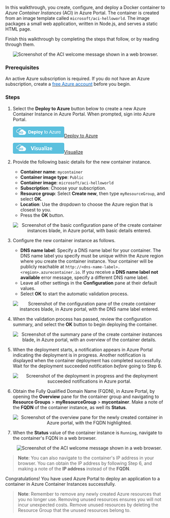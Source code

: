 In this walkthrough, you create, configure, and deploy a Docker container to *Azure Container Instances* (ACI) in Azure Portal. The container is created from an image template called `microsoft/aci-helloworld`. The image packages a small web application, written in Node.js, and serves a static HTML page.

Finish this walkthrough by completing the steps that follow, or by reading through them.

<p style="text-align:center;"><img src="../Linked_Image_Files/m02-l03-aci-01-welcome.png" alt="Screenshot of the ACI welcome message shown in a web browser."></p>

### Prerequisites

An active Azure subscription is required. If you do not have an Azure subscription, create a <a href="https://azure.microsoft.com/free/" target="_blank"><span style="color: #0066cc;">free Azure account</span></a> before you begin.

### Steps

1. Select the **Deploy to Azure** button below to create a new Azure Container Instance in Azure Portal. When prompted, sign into Azure Portal.

	![](../../Linked_Image_Files/deploybutton.png)[Deploy to Azure](https://portal.azure.com/#create/microsoft.containerinstances)
	
	![](../../Linked_Image_Files/visualizebutton.png)[Visualize](http://armviz.io/#/?load=https%3A%2F%2Fportal.azure.com%2F%23create%2Fmicrosoft.containerinstances)

2. Provide the following basic details for the new container instance.

	- **Container name**: `mycontainer`
	- **Container image type**: `Public`
	- **Container image**: `microsoft/aci-helloworld`
	- **Subscription**: Choose your subscription.
	- **Resource group**: Select **Create new**, then type `myResourceGroup`, and select **OK**.
	- **Location**: Use the dropdown to choose the Azure region that is closest to you.
	- Press the **OK** button.

	<p style="text-align:center;"><img src="../Linked_Image_Files/m02-l03-aci-02-basic.png" alt="Screenshot of the basic configuration pane of the create container instances blade, in Azure portal, with basic details entered."></p>

3. Configure the new container instance as follows.

	- **DNS name label**: Specify a DNS name label for your container. The DNS name label you specify must be unique within the Azure region where you create the container instance. Your container will be publicly reachable at `http://<dns-name-label>.<region>.azurecontainer.io`. If you receive a **DNS name label not available** error message, specify a different DNS name label.
	- Leave all other settings in the **Configuration** pane at their default values.
	- Select **OK** to start the automatic validation process.

	<p style="text-align:center;"><img src="../Linked_Image_Files/m02-l03-aci-03-configure.png" alt="Screenshot of the configuration pane of the create container instances blade, in Azure portal, with the DNS name label entered."></p>

4. When the validation process has passed, review the configuration summary, and select the **OK** button to begin deploying the container.

	<p style="text-align:center;"><img src="../Linked_Image_Files/m02-l03-aci-04-summary.png" alt="Screenshot of the summary pane of the create container instances blade, in Azure portal, with an overview of the container details."></p>

5. When the deployment starts, a notification appears in Azure Portal indicating the deployment is in progress. Another notification is displayed when the container deployment has completed successfully. Wait for the deployment succeeded notification *before* going to Step 6.

	<p style="text-align:center;"><img src="../Linked_Image_Files/m02-l03-aci-05-notifications.png" alt="Screenshot of the deployment in progress and the deployment succeeded notifications in Azure portal."></p>

6. Obtain the Fully Qualified Domain Name (FQDN), in Azure Portal, by opening the **Overview** pane for the container group and navigating to **Resource Groups** > **myResourceGroup** > **mycontainer**. Make a note of the **FQDN** of the container instance, as well its **Status**.

	<p style="text-align:center;"><img src="../Linked_Image_Files/m02-l03-aci-06-fqdn.png" alt="Screenshot of the overview pane for the newly created container in Azure portal, with the FQDN highlighted."></p>

7. When the **Status** value of the container instance is `Running`, navigate to the container's FQDN in a web browser.

	<p style="text-align:center;"><img src="../Linked_Image_Files/m02-l03-aci-01-welcome.png" alt="Screenshot of the ACI welcome message shown in a web browser."></p>

> **Note**: You can also navigate to the container's IP address in your browser. You can obtain the IP address by following Step 6, and making a note of the **IP address** instead of the **FQDN**.

Congratulations! You have used Azure Portal to deploy an application to a container in Azure Container Instances successfully.

> **Note**: Remember to remove any newly created Azure resources that you no longer use. Removing unused resources ensures you will not incur unexpected costs. Remove unused resources by deleting the Resource Group that the unused resources belong to.